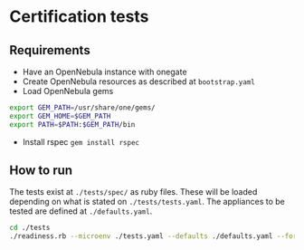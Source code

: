 # Certification tests

## Requirements

- Have an OpenNebula instance with onegate
- Create OpenNebula resources as described at `bootstrap.yaml`
- Load OpenNebula gems
```bash
export GEM_PATH=/usr/share/one/gems/
export GEM_HOME=$GEM_PATH
export PATH=$PATH:$GEM_PATH/bin
```
- Install rspec `gem install rspec`

## How to run

The tests exist at `./tests/spec/` as ruby files. These will be loaded depending on what is stated on `./tests/tests.yaml`. The appliances to be tested are defined at `./defaults.yaml`.

```bash
cd ./tests
./readiness.rb --microenv ./tests.yaml --defaults ./defaults.yaml --format h --output results.html --format d --output results.txt --format j --output results.json
```
